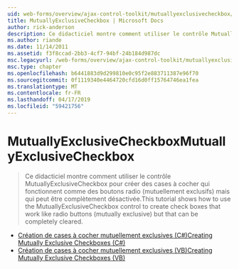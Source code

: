 ```yaml
---
uid: web-forms/overview/ajax-control-toolkit/mutuallyexclusivecheckbox/index
title: MutuallyExclusiveCheckbox | Microsoft Docs
author: rick-anderson
description: Ce didacticiel montre comment utiliser le contrôle MutuallyExclusiveCheckbox pour créer des cases à cocher qui fonctionnent comme des boutons radio (mutuellement exclusifs) mais qui peut être en cours...
ms.author: riande
ms.date: 11/14/2011
ms.assetid: f3f8ccad-2bb3-4cf7-94bf-24b184d987dc
msc.legacyurl: /web-forms/overview/ajax-control-toolkit/mutuallyexclusivecheckbox
msc.type: chapter
ms.openlocfilehash: b6441883d9d299810e0c95f2e883711387e96f70
ms.sourcegitcommit: 0f1119340e4464720cfd16d0ff15764746ea1fea
ms.translationtype: MT
ms.contentlocale: fr-FR
ms.lasthandoff: 04/17/2019
ms.locfileid: "59421756"
---
```

# <a name="mutuallyexclusivecheckbox"></a><span data-ttu-id="31933-103">MutuallyExclusiveCheckbox</span><span class="sxs-lookup"><span data-stu-id="31933-103">MutuallyExclusiveCheckbox</span></span>

> <span data-ttu-id="31933-104">Ce didacticiel montre comment utiliser le contrôle MutuallyExclusiveCheckbox pour créer des cases à cocher qui fonctionnent comme des boutons radio (mutuellement exclusifs) mais qui peut être complètement désactivée.</span><span class="sxs-lookup"><span data-stu-id="31933-104">This tutorial shows how to use the MutuallyExclusiveCheckbox control to create check boxes that work like radio buttons (mutually exclusive) but that can be completely cleared.</span></span>


- [<span data-ttu-id="31933-105">Création de cases à cocher mutuellement exclusives (C#)</span><span class="sxs-lookup"><span data-stu-id="31933-105">Creating Mutually Exclusive Checkboxes (C#)</span></span>](creating-mutually-exclusive-checkboxes-cs.md)
- [<span data-ttu-id="31933-106">Création de cases à cocher mutuellement exclusives (VB)</span><span class="sxs-lookup"><span data-stu-id="31933-106">Creating Mutually Exclusive Checkboxes (VB)</span></span>](creating-mutually-exclusive-checkboxes-vb.md)

